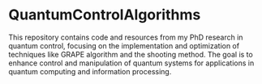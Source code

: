 # QuantumControlAlgorithms
This repository contains code and resources from my PhD research in quantum control, focusing on the implementation and optimization of techniques like GRAPE algorithm and the shooting method. The goal is to enhance control and manipulation of quantum systems for applications in quantum computing and information processing.
